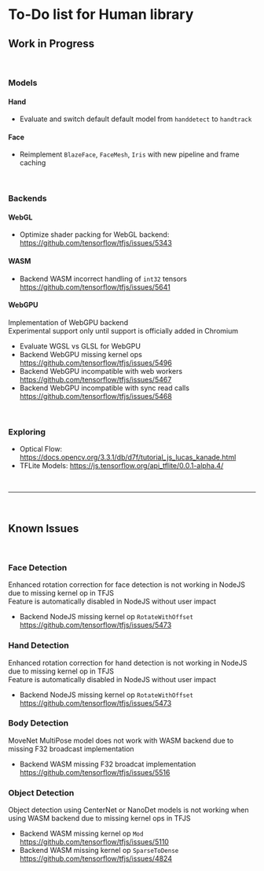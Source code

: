 # To-Do list for Human library

## Work in Progress

<br>

### Models

#### Hand

- Evaluate and switch default default model from `handdetect` to `handtrack`

#### Face

- Reimplement `BlazeFace`, `FaceMesh`, `Iris` with new pipeline and frame caching

<br>

### Backends

#### WebGL
- Optimize shader packing for WebGL backend:  
  <https://github.com/tensorflow/tfjs/issues/5343>  

#### WASM

- Backend WASM incorrect handling of `int32` tensors  
  <https://github.com/tensorflow/tfjs/issues/5641>

#### WebGPU

Implementation of WebGPU backend  
Experimental support only until support is officially added in Chromium

- Evaluate WGSL vs GLSL for WebGPU  
- Backend WebGPU missing kernel ops
  <https://github.com/tensorflow/tfjs/issues/5496>
- Backend WebGPU incompatible with web workers
  <https://github.com/tensorflow/tfjs/issues/5467>
- Backend WebGPU incompatible with sync read calls
  <https://github.com/tensorflow/tfjs/issues/5468>


<br>

### Exploring

- Optical Flow: <https://docs.opencv.org/3.3.1/db/d7f/tutorial_js_lucas_kanade.html>
- TFLite Models: <https://js.tensorflow.org/api_tflite/0.0.1-alpha.4/>

<br><hr><br>

## Known Issues

<br>

### Face Detection

Enhanced rotation correction for face detection is not working in NodeJS due to missing kernel op in TFJS  
Feature is automatically disabled in NodeJS without user impact  

- Backend NodeJS missing kernel op `RotateWithOffset`  
  <https://github.com/tensorflow/tfjs/issues/5473>  

### Hand Detection

Enhanced rotation correction for hand detection is not working in NodeJS due to missing kernel op in TFJS  
Feature is automatically disabled in NodeJS without user impact  

- Backend NodeJS missing kernel op `RotateWithOffset`  
  <https://github.com/tensorflow/tfjs/issues/5473>  

### Body Detection

MoveNet MultiPose model does not work with WASM backend due to missing F32 broadcast implementation

- Backend WASM missing F32 broadcat implementation  
  <https://github.com/tensorflow/tfjs/issues/5516>  

### Object Detection

Object detection using CenterNet or NanoDet models is not working when using WASM backend due to missing kernel ops in TFJS  

- Backend WASM missing kernel op `Mod`  
  <https://github.com/tensorflow/tfjs/issues/5110>  
- Backend WASM missing kernel op `SparseToDense`  
  <https://github.com/tensorflow/tfjs/issues/4824>  
